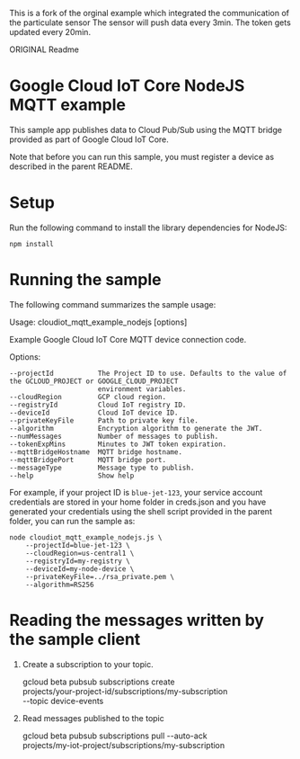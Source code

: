 

This is a fork of the orginal example which integrated the communication of the particulate sensor
The sensor will push data every 3min. 
The token gets updated every 20min.

ORIGINAL Readme

# Google Cloud IoT Core NodeJS MQTT example

This sample app publishes data to Cloud Pub/Sub using the MQTT bridge provided
as part of Google Cloud IoT Core.

Note that before you can run this sample, you must register a device as
described in the parent README.

# Setup

Run the following command to install the library dependencies for NodeJS:

    npm install

# Running the sample

The following command summarizes the sample usage:

  Usage: cloudiot_mqtt_example_nodejs [options]

  Example Google Cloud IoT Core MQTT device connection code.

  Options:

    --projectId           The Project ID to use. Defaults to the value of the GCLOUD_PROJECT or GOOGLE_CLOUD_PROJECT
                          environment variables.
    --cloudRegion         GCP cloud region.
    --registryId          Cloud IoT registry ID.
    --deviceId            Cloud IoT device ID.
    --privateKeyFile      Path to private key file.
    --algorithm           Encryption algorithm to generate the JWT.
    --numMessages         Number of messages to publish.
    --tokenExpMins        Minutes to JWT token expiration.
    --mqttBridgeHostname  MQTT bridge hostname.
    --mqttBridgePort      MQTT bridge port.
    --messageType         Message type to publish.
    --help                Show help


For example, if your project ID is `blue-jet-123`, your service account
credentials are stored in your home folder in creds.json and you have generated
your credentials using the shell script provided in the parent folder, you can
run the sample as:

    node cloudiot_mqtt_example_nodejs.js \
        --projectId=blue-jet-123 \
        --cloudRegion=us-central1 \
        --registryId=my-registry \
        --deviceId=my-node-device \
        --privateKeyFile=../rsa_private.pem \
        --algorithm=RS256

# Reading the messages written by the sample client

1. Create a subscription to your topic.

    gcloud beta pubsub subscriptions create \
        projects/your-project-id/subscriptions/my-subscription \
        --topic device-events

2. Read messages published to the topic

    gcloud beta pubsub subscriptions pull --auto-ack \
        projects/my-iot-project/subscriptions/my-subscription

